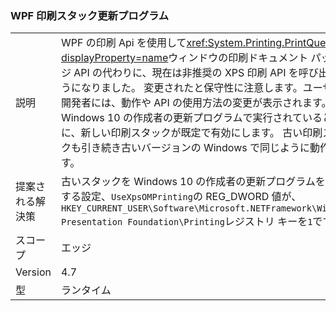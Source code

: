 ### <a name="wpf-printing-stack-update"></a>WPF 印刷スタック更新プログラム

|   |   |
|---|---|
|説明|WPF の印刷 Api を使用して<xref:System.Printing.PrintQueue?displayProperty=name>ウィンドウの印刷ドキュメント パッケージ API の代わりに、現在は非推奨の XPS 印刷 API を呼び出すようになりました。 変更されたと保守性に注意します。ユーザーも開発者には、動作や API の使用方法の変更が表示されます。 Windows 10 の作成者の更新プログラムで実行されているときに、新しい印刷スタックが既定で有効にします。 古い印刷スタックも引き続き古いバージョンの Windows で同じように動作します。|
|提案される解決策|古いスタックを Windows 10 の作成者の更新プログラムを使用する設定、<code>UseXpsOMPrinting</code>の REG_DWORD 値が、<code>HKEY_CURRENT_USER\Software\Microsoft\.NETFramework\Windows Presentation Foundation\Printing</code>レジストリ キーを<code>1</code>です。|
|スコープ|エッジ|
|Version|4.7|
|型|ランタイム|

